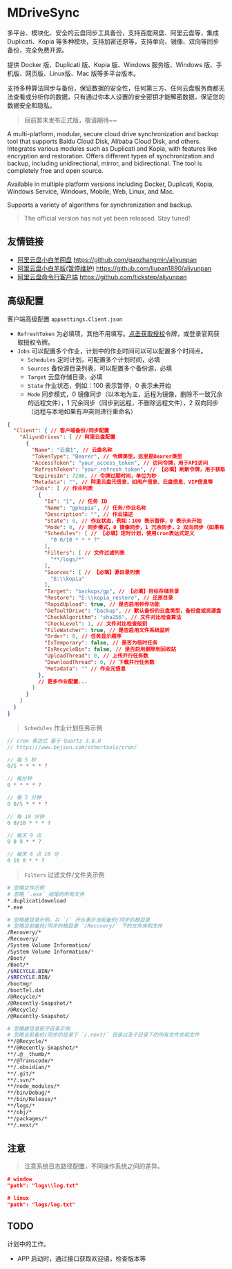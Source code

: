 # MDriveSync

多平台、模块化、安全的云盘同步工具备份，支持百度网盘、阿里云盘等，集成 Duplicati、Kopia 等多种模块，支持加密还原等，支持单向、镜像、双向等同步备份，完全免费开源。

提供 Docker 版、Duplicati 版、Kopia 版、Windows 服务版、Windows 版、手机版、网页版、Linux版、Mac 版等多平台版本。

支持多种算法同步与备份，保证数据的安全性，任何第三方、任何云盘服务商都无法查看或分析你的数据，只有通过你本人设置的安全密钥才能解密数据，保证您的数据安全和隐私。

> 目前暂未发布正式版，敬请期待~~


A multi-platform, modular, secure cloud drive synchronization and backup tool that supports Baidu Cloud Disk, Alibaba Cloud Disk, and others. Integrates various modules such as Duplicati and Kopia, with features like encryption and restoration. Offers different types of synchronization and backup, including unidirectional, mirror, and bidirectional. The tool is completely free and open source.

Available in multiple platform versions including Docker, Duplicati, Kopia, Windows Service, Windows, Mobile, Web, Linux, and Mac.

Supports a variety of algorithms for synchronization and backup.

> The official version has not yet been released. Stay tuned!


## 友情链接

- [阿里云盘小白羊网盘](https://github.com/gaozhangmin/aliyunpan) https://github.com/gaozhangmin/aliyunpan
- [阿里云盘小白羊版(暂停维护)](https://github.com/liupan1890/aliyunpan) https://github.com/liupan1890/aliyunpan
- [阿里云盘命令行客户端](https://github.com/tickstep/aliyunpan) https://github.com/tickstep/aliyunpan

## 高级配置

客户端高级配置 `appsettings.Client.json`

- `RefreshToken` 为必填项，其他不用填写。[点击获取授权](https://openapi.alipan.com/oauth/authorize?client_id=12561ebaf6504bea8a611932684c86f6&redirect_uri=https://api.duplicati.net/api/open/aliyundrive&scope=user:base,file:all:read,file:all:write&relogin=true)令牌，或登录官网获取授权令牌。
- `Jobs` 可以配置多个作业，计划中的作业时间可以可以配置多个时间点。
  - `Schedules` 定时计划，可配置多个计划时间，必填
  - `Sources` 备份源目录列表，可以配置多个备份源，必填
  - `Target` 云盘存储目录，必填
  - `State` 作业状态，例如：100 表示暂停，0 表示未开始
  - `Mode` 同步模式，0 镜像同步（以本地为主，远程为镜像，删除不一致冗余的远程文件），1 冗余同步（同步到远程，不删除远程文件），2 双向同步（远程与本地如果有冲突则进行重命名）

```json
{
  "Client": { // 客户端备份/同步配置
    "AliyunDrives": [ // 阿里云盘配置
      {
        "Name": "云盘1", // 云盘名称
        "TokenType": "Bearer", // 令牌类型，这里是Bearer类型
        "AccessToken": "your_access_token", // 访问令牌，用于API访问
        "RefreshToken": "your_refresh_token", // 【必填】刷新令牌，用于获取新的访问令牌
        "ExpiresIn": 7200, // 令牌过期时间，单位为秒
        "Metadata": "", // 阿里云盘元信息，如用户信息、云盘信息、VIP信息等
        "Jobs": [ // 作业列表
          {
            "Id": "1", // 任务 ID
            "Name": "gpkopia", // 任务/作业名称
            "Description": "", // 作业描述
            "State": 0, // 作业状态，例如：100 表示暂停，0 表示未开始
            "Mode": 0, // 同步模式，0 镜像同步，1 冗余同步，2 双向同步（如果有冲突则重命名）
            "Schedules": [ // 【必填】定时计划，使用cron表达式定义
              "0 0/10 * * * ?"
            ],
            "Filters": [ // 文件过滤列表
              "**/logs/*"
            ], 
            "Sources": [ // 【必填】源目录列表
              "E:\\kopia"
            ],
            "Target": "backups/gp", // 【必填】目标存储目录
            "Restore": "E:\\kopia_restore", // 还原目录
            "RapidUpload": true, // 是否启用秒传功能
            "DefaultDrive": "backup", // 默认备份的云盘类型，备份盘或资源盘
            "CheckAlgorithm": "sha256", // 文件对比检查算法
            "CheckLevel": 1, // 文件对比检查级别
            "FileWatcher": true, // 是否启用文件系统监听
            "Order": 0, // 任务显示顺序
            "IsTemporary": false, // 是否为临时任务
            "IsRecycleBin": false, // 是否启用删除到回收站
            "UploadThread": 0, // 上传并行任务数
            "DownloadThread": 0, // 下载并行任务数
            "Metadata": "" // 作业元信息
          },
          // 更多作业配置...
        ]
      }
    ]
  }
}

```


> `Schedules` 作业计划任务示例

```csharp
// cron 表达式 基于 Quartz 3.8.0
// https://www.bejson.com/othertools/cron/

// 每 5 秒
0/5 * * * * ?

// 每分钟
0 * * * * ?

// 每 5 分钟
0 0/5 * * * ?

// 每 10 分钟
0 0/10 * * * ?

// 每天 9 点
0 0 9 * * ?

// 每天 8 点 10 分
0 10 8 * * ?
```

> `Filters` 过滤文件/文件夹示例

```bash
# 忽略文件示例
# 忽略 `.exe` 结尾的所有文件
*.duplicatidownload
*.exe                       

# 忽略根目录示例，以 `/` 开头表示当前备份/同步的根目录
# 忽略当前备份/同步的根目录 `/Recovery/` 下的文件夹和文件
/Recovery/*                 
/Recovery/
/System Volume Information/
/System Volume Information/*
/Boot/
/Boot/*
/$RECYCLE.BIN/*
/$RECYCLE.BIN/
/bootmgr
/bootTel.dat
/@Recycle/*
/@Recently-Snapshot/*
/@Recycle/
/@Recently-Snapshot/

# 忽略根目录和子目录示例
# 忽略当前备份/同步的目录下 `/.next/` 目录以及子目录下的所有文件夹和文件
**/@Recycle/*
**/@Recently-Snapshot/*
**/.@__thumb/*
**/@Transcode/*
**/.obsidian/*
**/.git/*
**/.svn/*
**/node_modules/*
**/bin/Debug/*
**/bin/Release/*
**/logs/*
**/obj/*
**/packages/*
**/.next/*              
```


## 注意

> 注意系统日志路径配置，不同操作系统之间的差异。

```json
# window
"path": "logs\\log.txt"

# linux
"path": "logs/log.txt"
```

## TODO

计划中的工作。

- APP 启动时，通过接口获取欢迎语，检查版本等
